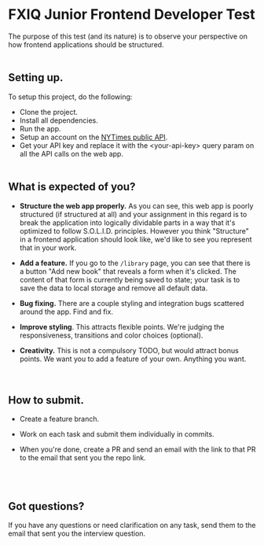 # FXIQ Junior Frontend Developer Test

The purpose of this test (and its nature) is to observe your perspective on how frontend applications should be structured.
<br /><br />

## Setting up.

To setup this project, do the following:

* Clone the project.
* Install all dependencies.
* Run the app.
* Setup an account on the [NYTimes public API](https://developer.nytimes.com/).
* Get your API key and replace it with the \<your-api-key> query param on all the API calls on the web app.
   <br /><br />

## What is expected of you?

* **Structure the web app properly.** As you can see, this web app is poorly structured (if structured at all) and your assignment in this regard is to break the application into logically dividable parts in a way that it's optimized to follow S.O.L.I.D. principles. However you think "Structure" in a frontend application should look like, we'd like to see you represent that in your work.

* **Add a feature.** If you go to the `/library` page, you can see that there is a button "Add new book" that reveals a form when it's clicked. The content of that form is currently being saved to state; your task is to save the data to local storage and remove all default data.

* **Bug fixing.** There are a couple styling and integration bugs scattered around the app. Find and fix. 

* **Improve styling**. This attracts flexible points. We're judging the responsiveness, transitions and color choices (optional).

* **Creativity.** This is not a compulsory TODO, but would attract bonus points. We want you to add a feature of your own. Anything you want.  
   <br /><br />

## How to submit.

* Create a feature branch.
* Work on each task and submit them individually in commits.
* When you're done, create a PR and send an email with the link to that PR to the email that sent you the repo link.

   <br /><br />

## Got questions?
If you have any questions or need clarification on any task, send them to the email that sent you the interview question.